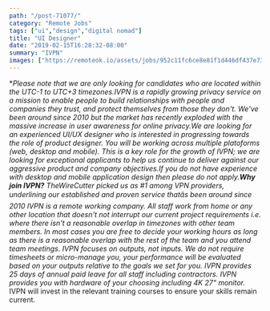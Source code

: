 ```yaml
---
path: "/post-71077/"
category: "Remote Jobs"
tags: ["ui","design","digital nomad"]
title: "UI Designer"
date: "2019-02-15T16:28:32-08:00"
summary: "IVPN"
images: ["https://remoteok.io/assets/jobs/952c11fc6ce8e81f1d446df437e73d481550254929.png"]
---
```


**Please note that we are only looking for candidates who are located within the UTC-1 to UTC+3 timezones.**IVPN is a rapidly growing privacy service on a mission to enable people to build relationships with people and companies they trust, and protect themselves from those they don't. We've been around since 2010 but the market has recently exploded with the massive increase in user awareness for online privacy.We are looking for an experienced UI/UX designer who is interested in progressing towards the role of product designer. You will be working across multiple platoforms (web, desktop and mobile). This is a key role for the growth of IVPN; we are looking for exceptional applicants to help us continue to deliver against our aggressive product and company objectives.**If you do not have experience with desktop and mobile application design then please do not apply.****Why join IVPN?*** TheWireCutter picked us as #1 among VPN providers, underlining our established and proven service thatâs been around since 2010* IVPN is a remote working company. All staff work from home or any other location that doesn't not interrupt our current project requirements i.e. where there isn't a reasonable overlap in timezones with other team members.* In most cases you are free to decide your working hours as long as there is a reasonable overlap with the rest of the team and you attend team meetings.* IVPN focuses on outputs, not inputs. We do not require timesheets or micro-manage you, your performance will be evaluated based on your outputs relative to the goals we set for you.* IVPN provides 25 days of annual paid leave for all staff including contractors.* IVPN provides you with hardware of your choosing including 4K 27" monitor.* IVPN will invest in the relevant training courses to ensure your skills remain current.
